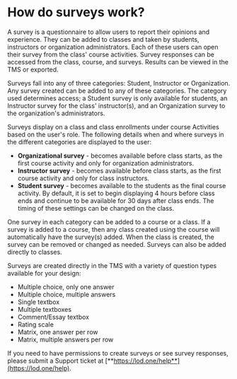 # How do surveys work?

A survey is a questionnaire to allow users to report their opinions and experience. They can be added to classes and taken by students, instructors or organization administrators. Each of these users can open their survey from the class' course activities. Survey responses can be accessed from the class, course, and surveys. Results can be viewed in the TMS or exported.

Surveys fall into any of three categories: Student, Instructor or Organization. Any survey created can be added to any of these categories. The category used determines access; a Student survey is only available for students, an Instructor survey for the class' instructor(s), and an Organization survey to the organization's administrators.

Surveys display on a class and class enrollments under course Activities based on the user's role. The following details when and where surveys in the different categories are displayed to the user:
- **Organizational survey** - becomes available before class starts, as the first course activity and only for organization administrators.
- **Instructor survey** - becomes available before class starts, as the first course activity and only for class instructors.
- **Student survey** - becomes available to the students as the final course activity. By default, it is set to begin displaying 4 hours before class ends and continue to be available for 30 days after class ends. The timing of these settings can be changed on the class.

One survey in each category can be added to a course or a class. If a survey is added to a course, then any class created using the course will automatically have the survey(s) added. When the class is created, the survey can be removed or changed as needed. Surveys can also be added directly to classes. 

Surveys are created directly in the TMS with a variety of question types available for your design:
- Multiple choice, only one answer
- Multiple choice, multiple answers
- Single textbox
- Multiple textboxes
- Comment/Essay textbox
- Rating scale
- Matrix, one answer per row
- Matrix, multiple answers per row

If you need to have permissions to create surveys or see survey responses, please submit a Support ticket at [**https://lod.one/help**](https://lod.one/help).
